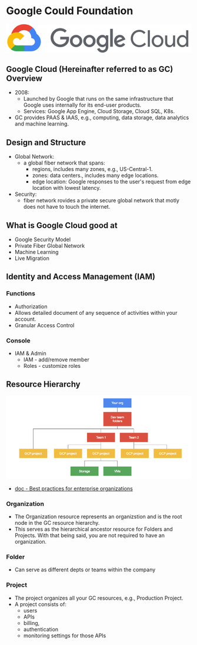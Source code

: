 # Google Could Foundation

![google_cloud_logo.png](./images/google_cloud_logo.png)

## Google Cloud (Hereinafter referred to as GC) Overview
- 2008:
    - Launched by Google that runs on the same infrastructure that Google uses internally for its end-user products.
    - Services: Google App Engine, Cloud Storage, Cloud SQL, K8s.
- GC provides PAAS & IAAS, e.g., computing, data storage, data analytics and machine learning.

## Design and Structure
- Global Network:
    - a global fiber network that spans:
        - regions, includes many zones, e.g., US-Central-1.
        - zones: data centers., includes many edge locations.
        - edge location: Google responses to the user's request from edge location with lowest latency.
- Security:
    - fiber network rovides a private secure global network that motly does not have to touch the internet.

## What is Google Cloud good at
- Google Security Model
- Private Fiber Global Network
- Machine Learning
- Live Migration

## Identity and Access Management (IAM)

### Functions
- Authorization
- Allows detailed document of any sequence of activities within your account. 
- Granular Access Control

### Console
- IAM & Admin
    - IAM - add/remove member
    - Roles - customize roles

## Resource Hierarchy
![.GCP_resouces_hierarchy.png](./images/GCP_resouces_hierarchy.png)
- [doc - Best practices for enterprise organizations](https://cloud.google.com/docs/enterprise/best-practices-for-enterprise-organizations#project-structure)

### Organization
- The Organization resource represents an organizstion and is the root node in the GC resource hierarchy.
- This serves as the hierarchical ancestor resource for Folders and Projects. With that being said, you are not required to have an organization.

### Folder
- Can serve as different depts or teams within the company

### Project
- The project organizes all your GC resources, e.g., Production Project.
- A project consists of:
    - users
    - APIs
    - billing,
    - authentication
    - monitoring settings for those APIs
